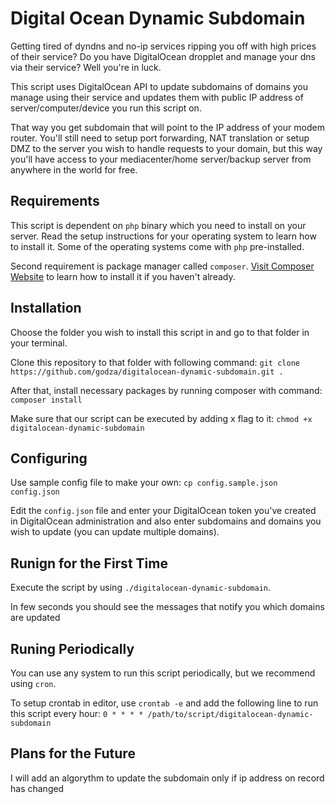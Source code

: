 # Digital Ocean Dynamic Subdomain

Getting tired of dyndns and no-ip services ripping you off with high prices of their service? Do you have DigitalOcean dropplet and manage your dns via their service?
Well you're in luck.

This script uses DigitalOcean API to update subdomains of domains you manage using their service and updates them with public IP address of server/computer/device you run this script on.

That way you get subdomain that will point to the IP address of your modem router. You'll still need to setup port forwarding, NAT translation or setup DMZ to the server you wish to handle requests to your domain, but this way you'll have access to your mediacenter/home server/backup server from anywhere in the world for free.

## Requirements
This script is dependent on `php` binary which you need to install on your server. Read the setup instructions for your operating system to learn how to install it. Some of the operating systems come with `php` pre-installed.

Second requirement is package manager called `composer`. [Visit Composer Website](https://getcomposer.org) to learn how to install it if you haven't already.

## Installation
Choose the folder you wish to install this script in and go to that folder in your terminal.

Clone this repository to that folder with following command:
`git clone https://github.com/godza/digitalocean-dynamic-subdomain.git .`

After that, install necessary packages by running composer with command:
`composer install`

Make sure that our script can be executed by adding x flag to it:
`chmod +x digitalocean-dynamic-subdomain`


## Configuring
Use sample config file to make your own:
`cp config.sample.json config.json`

Edit the `config.json` file and enter your DigitalOcean token you've created in DigitalOcean administration and also enter subdomains and domains you wish to update (you can update multiple domains).

## Runign for the First Time
Execute the script by using `./digitalocean-dynamic-subdomain`.

In few seconds you should see the messages that notify you which domains are updated

## Runing Periodically
You can use any system to run this script periodically, but we recommend using `cron`.

To setup crontab in editor, use `crontab -e` and add the following line to run this script every hour:
`0 * * * * /path/to/script/digitalocean-dynamic-subdomain`

## Plans for the Future
I will add an algorythm to update the subdomain only if ip address on record has changed